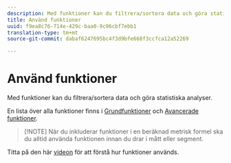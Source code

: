 ```yaml
---
description: Med funktioner kan du filtrera/sortera data och göra statistiska analyser.
title: Använd funktioner
uuid: f9ea8c76-714e-429c-baa0-9c96cbf7ebb1
translation-type: tm+mt
source-git-commit: dabaf6247695bc4f3d9bfe668f3ccfca12a52269

---
```



# Använd funktioner

Med funktioner kan du filtrera/sortera data och göra statistiska analyser.

En lista över alla funktioner finns i [Grundfunktioner](/help/components/c-calcmetrics/cm-reference/cm-functions.md) och [Avancerade funktioner](/help/components/c-calcmetrics/cm-reference/cm-adv-functions.md).

>[!NOTE] När du inkluderar funktioner i en beräknad metrisk formel ska du alltid använda funktionen innan du drar i mått eller segment.

Titta på den här [videon](https://youtu.be/SSyWvomnewI) för att förstå hur funktioner används.
